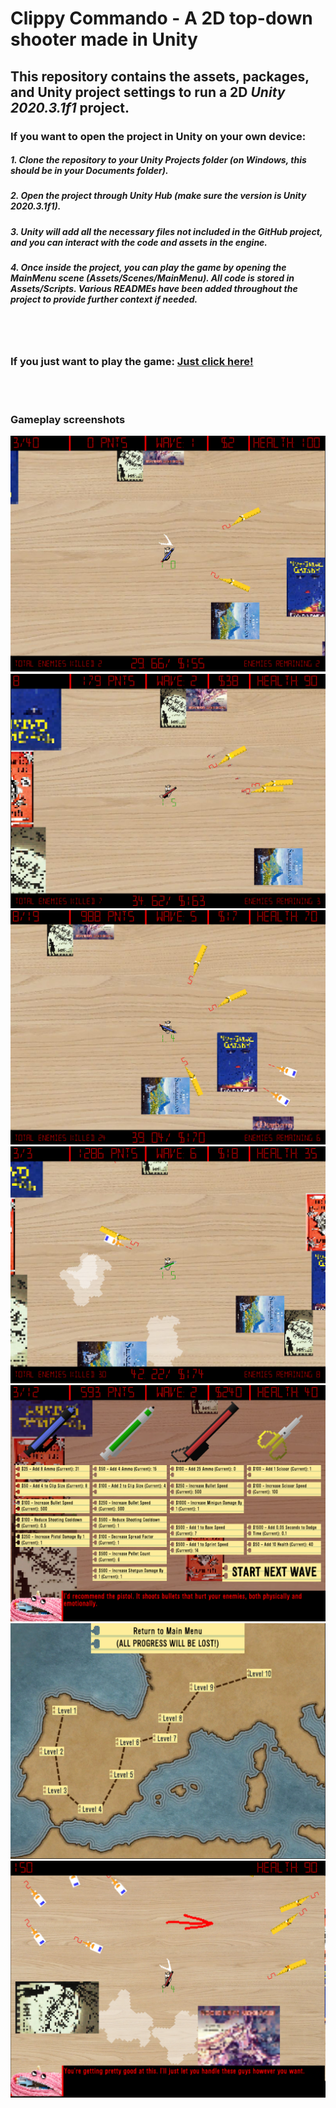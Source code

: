 # Clippy Commando - A 2D top-down shooter made in Unity

## This repository contains the assets, packages, and Unity project settings to run a 2D *Unity 2020.3.1f1* project. 

### If you want to open the project in Unity on your own device:
##### 1. Clone the repository to your Unity Projects folder (on Windows, this should be in your Documents folder).
##### 2. Open the project through Unity Hub (make sure the version is *Unity 2020.3.1f1*). 
##### 3. Unity will add all the necessary files not included in the GitHub project, and you can interact with the code and assets in the engine.
##### 4. Once inside the project, you can play the game by opening the MainMenu scene (Assets/Scenes/MainMenu). All code is stored in Assets/Scripts. Various READMEs have been added throughout the project to provide further context if needed.

<br><br>

### If you just want to play the game: [Just click here!](https://beanmeister12.itch.io/clippy-commando)

<br><br>

### Gameplay screenshots
![Infinite Mode Wave 1](ss1.png)
![Infinite Mode Wave 2](ss2.png)
![Infinite Mode Wave 5](ss3.png)
![Infinite Mode Wave 6](ss4.png)
![Infinite Mode Market](ss7.png)
![Story Mode Map](ss6.png)
![Story Mode Level](ss5.png)